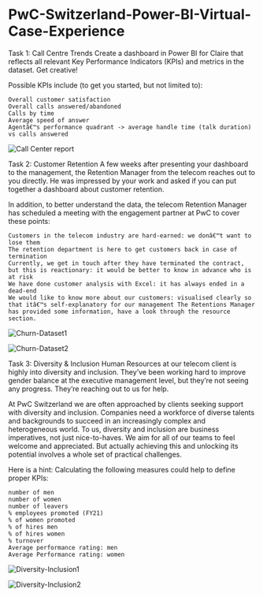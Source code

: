# PwC-Switzerland-Power-BI-Virtual-Case-Experience

Task 1: Call Centre Trends Create a dashboard in Power BI for Claire that reflects all relevant Key Performance Indicators (KPIs) and metrics in the dataset. Get creative!

Possible KPIs include (to get you started, but not limited to):

    Overall customer satisfaction
    Overall calls answered/abandoned
    Calls by time
    Average speed of answer
    Agentâ€™s performance quadrant -> average handle time (talk duration) vs calls answered
    
![Call Center report](https://github.com/OmnyaRamadan/PwC-Switzerland-Power-BI-Virtual-Case-Experience/assets/62079897/683a1428-4a31-420d-8115-6acd2a2811bf)

Task 2: Customer Retention A few weeks after presenting your dashboard to the management, the Retention Manager from the telecom reaches out to you directly. He was impressed by your work and asked if you can put together a dashboard about customer retention.

In addition, to better understand the data, the telecom Retention Manager has scheduled a meeting with the engagement partner at PwC to cover these points:

    Customers in the telecom industry are hard-earned: we donâ€™t want to lose them
    The retention department is here to get customers back in case of termination
    Currently, we get in touch after they have terminated the contract, but this is reactionary: it would be better to know in advance who is at risk
    We have done customer analysis with Excel: it has always ended in a dead-end
    We would like to know more about our customers: visualised clearly so that itâ€™s self-explanatory for our management The Retentions Manager has provided some information, have a look through the resource section.

![Churn-Dataset1](https://github.com/OmnyaRamadan/PwC-Switzerland-Power-BI-Virtual-Case-Experience/assets/62079897/f976e067-7577-4b46-b39a-2389d8f1fad9)

![Churn-Dataset2](https://github.com/OmnyaRamadan/PwC-Switzerland-Power-BI-Virtual-Case-Experience/assets/62079897/1d95c909-ef82-4c77-bb53-9cfa76aebc9b)

Task 3: Diversity & Inclusion Human Resources at our telecom client is highly into diversity and inclusion. They’ve been working hard to improve gender balance at the executive management level, but they’re not seeing any progress. They’re reaching out to us for help.

At PwC Switzerland we are often approached by clients seeking support with diversity and inclusion. Companies need a workforce of diverse talents and backgrounds to succeed in an increasingly complex and heterogeneous world. To us, diversity and inclusion are business imperatives, not just nice-to-haves. We aim for all of our teams to feel welcome and appreciated. But actually achieving this and unlocking its potential involves a whole set of practical challenges.

Here is a hint: Calculating the following measures could help to define proper KPIs:

    number of men
    number of women
    number of leavers
    % employees promoted (FY21)
    % of women promoted
    % of hires men
    % of hires women
    % turnover
    Average performance rating: men
    Average Performance rating: women

![Diversity-Inclusion1](https://github.com/OmnyaRamadan/PwC-Switzerland-Power-BI-Virtual-Case-Experience/assets/62079897/ae986b21-f194-4e92-9c75-43ed22632548)

![Diversity-Inclusion2](https://github.com/OmnyaRamadan/PwC-Switzerland-Power-BI-Virtual-Case-Experience/assets/62079897/1f779246-23bd-49ba-ad92-be7374150333)



